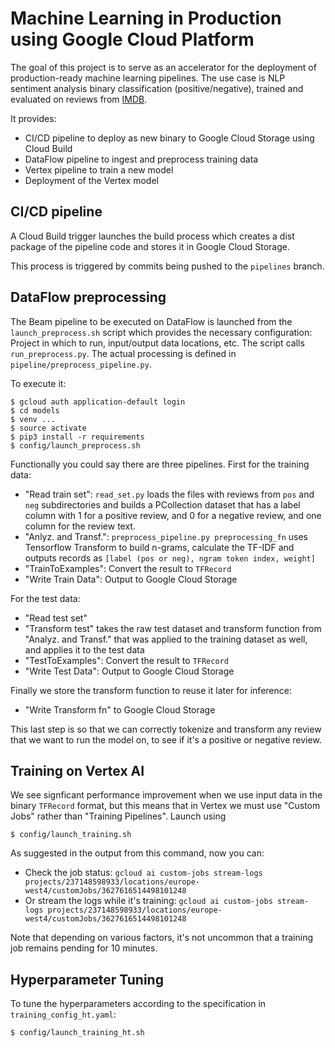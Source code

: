 # Machine Learning in Production using Google Cloud Platform

The goal of this project is to serve as an accelerator for the deployment of production-ready machine learning pipelines.
The use case is NLP sentiment analysis binary classification (positive/negative), trained and evaluated on reviews from [IMDB](https://imdb.com).

It provides:

* CI/CD pipeline to deploy as new binary to Google Cloud Storage using Cloud Build
* DataFlow pipeline to ingest and preprocess training data
* Vertex pipeline to train a new model
* Deployment of the Vertex model

## CI/CD pipeline

A Cloud Build trigger launches the build process which creates a dist package of the pipeline code and stores it in Google Cloud Storage.

This process is triggered by commits being pushed to the `pipelines` branch.

## DataFlow preprocessing

The Beam pipeline to be executed on DataFlow is launched from the `launch_preprocess.sh` script which provides the necessary configuration:
Project in which to run, input/output data locations, etc. The script calls `run_preprocess.py`. The actual
processing is defined in `pipeline/preprocess_pipeline.py`.

To execute it:

```
$ gcloud auth application-default login
$ cd models
$ venv ...
$ source activate
$ pip3 install -r requirements
$ config/launch_preprocess.sh
```

Functionally you could say there are three pipelines. First for the training data:

* "Read train set": `read_set.py` loads the files with reviews from `pos` and `neg` subdirectories and builds a PCollection dataset that has a label column with 1 for a positive review, and 0 for a negative review, and one column for the review text.
* "Anlyz. and Transf.": `preprocess_pipeline.py preprocessing_fn` uses Tensorflow Transform to build n-grams, calculate the TF-IDF and outputs records as `[label (pos or neg), ngram token index, weight]`
* "TrainToExamples": Convert the result to `TFRecord`
* "Write Train Data": Output to Google Cloud Storage

For the test data:

* "Read test set"
* "Transform test" takes the raw test dataset and transform function from "Analyz. and Transf." that was applied to the training dataset as well, and applies it to the test data
* "TestToExamples": Convert the result to `TFRecord`
* "Write Test Data": Output to Google Cloud Storage

Finally we store the transform function to reuse it later for inference:

* "Write Transform fn" to Google Cloud Storage

This last step is so that we can correctly tokenize and transform any review that we want to run the model on, to see if it's a positive or negative review.

## Training on Vertex AI

We see signficant performance improvement when we use input data in the binary `TFRecord` format, but this means that in Vertex we must use "Custom Jobs" 
rather than "Training Pipelines". Launch using 

`$ config/launch_training.sh`

As suggested in the output from this command, now you can:

* Check the job status: `gcloud ai custom-jobs stream-logs projects/237148598933/locations/europe-west4/customJobs/3627616514498101248`
* Or stream the logs while it's training: `gcloud ai custom-jobs stream-logs projects/237148598933/locations/europe-west4/customJobs/3627616514498101248`

Note that depending on various factors, it's not uncommon that a training job remains pending for 10 minutes.

## Hyperparameter Tuning

To tune the hyperparameters according to the specification in `training_config_ht.yaml`:

`$ config/launch_training_ht.sh`
